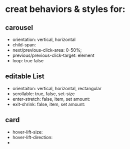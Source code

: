 # creat behaviors & styles for:

## carousel

- orientation: vertical, horizontal
- child-span: <number>
- next/previous-click-area: 0-50%;
- previous/previous-click-target: element
- loop: true false

## editable List

- orientaiton: vertical, horizontal, rectangular
- scrollable: true, false, set-size
- enter-stretch: false, item, set amount:
- exit-shrink: false, item, set amount:

## card

- hover-lift-size:
- hover-lift-direction:
-
